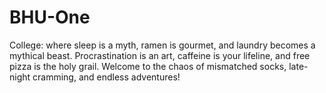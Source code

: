 # BHU-One
College: where sleep is a myth, ramen is gourmet, and laundry becomes a mythical beast. Procrastination is an art, caffeine is your lifeline, and free pizza is the holy grail. Welcome to the chaos of mismatched socks, late-night cramming, and endless adventures!
